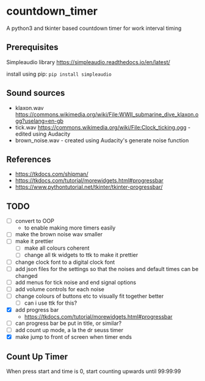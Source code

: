 # countdown_timer

A python3 and tkinter based countdown timer for work interval timing

## Prerequisites

Simpleaudio library
<https://simpleaudio.readthedocs.io/en/latest/>

install using pip: `pip install simpleaudio`

## Sound sources

+ klaxon.wav <https://commons.wikimedia.org/wiki/File:WWII_submarine_dive_klaxon.ogg?uselang=en-gb>
+ tick.wav <https://commons.wikimedia.org/wiki/File:Clock_ticking.ogg> - edited using Audacity
+ brown_noise.wav - created using Audacity's generate noise function

## References

* https://tkdocs.com/shipman/
* https://tkdocs.com/tutorial/morewidgets.html#progressbar
* https://www.pythontutorial.net/tkinter/tkinter-progressbar/

## TODO

* [ ] convert to OOP
    - to enable making more timers easily
* [ ] make the brown noise wav smaller
* [ ] make it prettier
    * [ ] make all colours coherent
    * [ ] change all tk widgets to ttk to make it prettier
* [ ] change clock font to a digital clock font
* [ ] add json files for the settings so that the noises and default times can be changed
* [ ] add menus for tick noise and end signal options
* [ ] add volume controls for each noise
* [ ] change colours of buttons etc to visually fit together better
    * [ ] can i use ttk for this?
* [x] add progress bar
    * https://tkdocs.com/tutorial/morewidgets.html#progressbar
* [ ] can progress bar be put in title, or similar?
* [ ] add count up mode, a la the dr seuss timer
* [x] make jump to front of screen when timer ends

## Count Up Timer
When press start and time is 0, start counting upwards until 99:99:99
